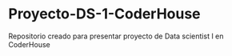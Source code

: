 # Proyecto-DS-1-CoderHouse
Repositorio creado para presentar proyecto de Data scientist I en CoderHouse

